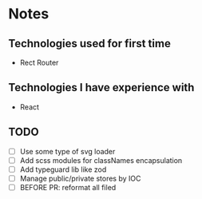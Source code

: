 # Notes

## Technologies used for first time

- Rect Router

## Technologies I have experience with

- React

## TODO

- [ ] Use some type of svg loader
- [ ] Add scss modules for classNames encapsulation
- [ ] Add typeguard lib like zod
- [ ] Manage public/private stores by IOC
- [ ] BEFORE PR: reformat all filed